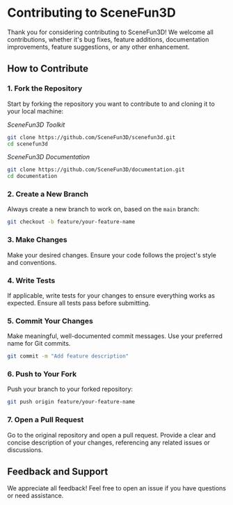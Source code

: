 
# Contributing to SceneFun3D

Thank you for considering contributing to SceneFun3D! We welcome all contributions, whether it's bug fixes, feature additions, documentation improvements, feature suggestions, or any other enhancement.

## How to Contribute

### 1. Fork the Repository

Start by forking the repository you want to contribute to and cloning it to your local machine:

*SceneFun3D Toolkit*
```bash
git clone https://github.com/SceneFun3D/scenefun3d.git
cd scenefun3d
```

*SceneFun3D Documentation*
```bash
git clone https://github.com/SceneFun3D/documentation.git
cd documentation
```

### 2. Create a New Branch

Always create a new branch to work on, based on the `main` branch:

```bash
git checkout -b feature/your-feature-name
```

### 3. Make Changes

Make your desired changes. Ensure your code follows the project's style and conventions.

### 4. Write Tests

If applicable, write tests for your changes to ensure everything works as expected. Ensure all tests pass before submitting.

### 5. Commit Your Changes

Make meaningful, well-documented commit messages. Use your preferred name for Git commits.

```bash
git commit -m "Add feature description"
```

### 6. Push to Your Fork

Push your branch to your forked repository:

```bash
git push origin feature/your-feature-name
```

### 7. Open a Pull Request

Go to the original repository and open a pull request. Provide a clear and concise description of your changes, referencing any related issues or discussions.

## Feedback and Support

We appreciate all feedback! Feel free to open an issue if you have questions or need assistance.
